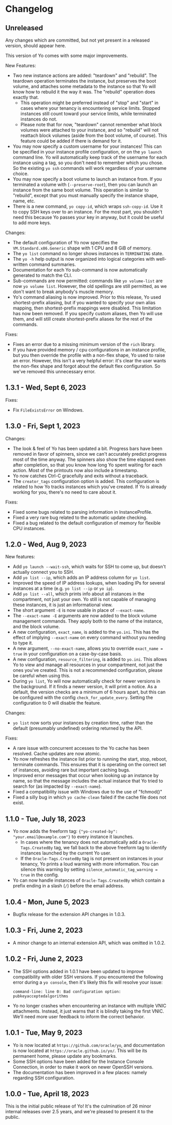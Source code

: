 # Changelog

## Unreleased

Any changes which are committed, but not yet present in a released version,
should appear here.

This version of Yo comes with some major improvements.

New Features:

- Two new instance actions are added: "teardown" and "rebuild". The teardown
  operation terminates the instance, but preserves the boot volume, and attaches
  some metadata to the instance so that Yo will know how to rebuild it the way
  it was. The "rebuild" operation does exactly that.
  - This operation might be preferred instead of "stop" and "start" in cases
    where your tenancy is encountering service limits. Stopped instances still
    count toward your service limits, while terminated instances do not.
  - Please note that for now, "teardown" cannot remember what block volumes were
    attached to your instance, and so "rebuild" will not reattach block volumes
    (aside from the boot volume, of course). This feature could be added if
    there is demand for it.
- You may now specify a custom username for your instances! This can be
  specified in your instance profile configuration, or on the `yo launch`
  command line. Yo will automatically keep track of the username for each
  instance using a tag, so you don't need to remember which you chose. So the
  existing `yo ssh` commands will work regardless of your username choice.
- You may now specify a boot volume to launch an instance from. If you
  terminated a volume with (`--preserve-root`), then you can launch an instance
  from the same boot volume. This operation is similar to "rebuild", except that
  you must manually specify the instance shape, name, etc.
- There is a new command, `yo copy-id`, which wraps `ssh-copy-id`. Use it to
  copy SSH keys over to an instance. For the most part, you shouldn't need this
  because Yo passes your key in anyway, but it could be useful to add more keys.

Changes:

- The default configuration of Yo now specifies the `VM.Standard.x86.Generic`
  shape with 1 CPU and 8 GiB of memory.
- The `yo list` command no longer shows instances in `TERMINATING` state.
- The `yo -h` help output is now organized into logical categories with
  well-written command summaries.
- Documentation for each Yo sub-command is now automatically generated to match
  the CLI.
- Sub-commands are now permitted: commands like `yo volume-list` are now `yo
  volume list`. However, the old spellings are still permitted, as we don't want
  to break anybody's muscle memory.
- Yo's command aliasing is now improved. Prior to this release, Yo used
  shortest-prefix aliasing, but if you wanted to specify your own alias mapping,
  then shortest-prefix mappings were disabled. This limitation has now been
  removed. If you specify custom aliases, then Yo will use them, and will still
  create shortest-prefix aliases for the rest of the commands.

Fixes:

- Fixes an error due to a missing minimum version of the `rich` library.
- If you have provided memory / cpu configurations in an instance profile, but
  you then override the profile with a non-flex shape, Yo used to raise an
  error. However, this isn't a very helpful error: it's clear the user wants the
  non-flex shape and forgot about the default flex configuration. So we've
  removed this unnecessary error.

## 1.3.1 - Wed, Sept 6, 2023

Fixes:

- Fix `FileExistsError` on Windows.

## 1.3.0 - Fri, Sept 1, 2023

Changes:

- The look & feel of Yo has been updated a bit. Progress bars have been removed
  in favor of spinners, since we can't accurately predict progress most of the
  time anyway. The spinners also show the time elapsed even after completion, so
  that you know how long Yo spent waiting for each action. Most of the printouts
  now also include a timestamp.
- Yo now catches Ctrl-C gracefully and exits without a traceback.
- The `creator_tags` configuration option is added. This configuration is
  related to how Yo tracks instances which you've created. If Yo is already
  working for you, there's no need to care about it.

Fixes:

- Fixed some bugs related to parsing information in InstanceProfile.
- Fixed a very rare bug related to the automatic update checking.
- Fixed a bug related to the default configuration of memory for flexible CPU
  instances.

## 1.2.0 - Wed, Aug 9, 2023

New features:

- Add `yo launch --wait-ssh`, which waits for SSH to come up, but doesn't
  actually connect you to SSH.
- Add `yo list --ip`, which adds an IP address column for `yo list`.
- Improved the speed of IP address lookups, when loading IPs for several
  instances at a time (e.g. `yo list --ip` or `yo ip`).
- Add `yo list --all`, which prints info about all instances in the compartment,
  not just your own. Yo still is not capable of managing these instances, it is
  just an informational view.
- The short argument `-E` is now usable in place of `--exact-name`.
- The `--exact-name -E` arguments are now added to the block volume management
  commands. They apply both to the name of the instance, and the block volume.
- A new configuration, `exact_name`, is added to the `yo.ini`. This has the
  effect of implying `--exact-name` on every command without you needing to type
  it.
- A new argument, `--no-exact-name`, allows you to override `exact_name = true`
  in your configuration on a case-by-case basis.
- A new configuration, `resource_filtering`, is added to `yo.ini`. This allows
  Yo to view and manage all resources in your compartment, not just the ones
  you've created. This is not a recommended configuration, please be careful
  when using this.
- During `yo list`, Yo will now automatically check for newer versions in the
  background. If it finds a newer version, it will print a notice. As a default,
  the version checks are a minimum of 6 hours apart, but this can be configured
  with the config `check_for_update_every`. Setting the configuration to 0 will
  disable the feature.

Changes:

- `yo list` now sorts your instances by creation time, rather than the default
  (presumably undefined) ordering returned by the API.

Fixes:

- A rare issue with concurrent accesses to the Yo cache has been resolved.
  Cache updates are now atomic.
- Yo now refreshes the instance list prior to running the start, stop, reboot,
  terminate commands. This ensures that it is operating on the correct set of
  instances, avoiding rare but important caching bugs.
- Improved error messages that occur when looking up an instance by name, so
  that the message includes the actual instance that Yo tried to search for (as
  impacted by `--exact-name`).
- Fixed a compatibility issue with Windows due to the use of "fchmod()"
- Fixed a silly bug in which `yo cache-clean` failed if the cache file does not
  exist.

## 1.1.0 - Tue, July 18, 2023

- Yo now adds the freeform tag: `{"yo-created-by": "your.email@example.com"}` to
  every instance it launches.
  - In cases where the tenancy does not automatically add a
    `Oracle-Tags.CreatedBy` tag, we fall back to the above freeform tag to
    identify instances launched by the current Yo user.
  - If the `Oracle-Tags.CreatedBy` tag is not present on instances in your
    tenancy, Yo prints a loud warning with more information. You can silence
    this warning by setting `silence_automatic_tag_warning = true` in the
    config.
- Yo can now handle instances of `Oracle-Tags.CreatedBy` which contain a prefix
  ending in a slash (`/`) before the email address.

## 1.0.4 - Mon, June 5, 2023

- Bugfix release for the extension API changes in 1.0.3.

## 1.0.3 - Fri, June 2, 2023

- A minor change to an internal extension API, which was omitted in 1.0.2.

## 1.0.2 - Fri, June 2, 2023

- The SSH options added in 1.0.1 have been updated to improve compatibility with
  older SSH versions. If you encountered the following error during a `yo
  console`, then it's likely this fix will resolve your issue:

      command-line: line 0: Bad configuration option: pubkeyacceptedalgorithms

- Yo no longer crashes when encountering an instance with multiple VNIC
  attachments. Instead, it just warns that it is blindly taking the first VNIC.
  We'll need more user feedback to inform the correct behavior.

## 1.0.1 - Tue, May 9, 2023

- Yo is now located at `https://github.com/oracle/yo`, and documentation is now
  located at `https://oracle.github.io/yo/`. This will be its permanent home,
  please update any bookmarks.
- Some SSH options have been added for the Instance Console Connection, in order
  to make it work on newer OpenSSH versions.
- The documentation has been improved in a few places: namely regarding SSH
  configuration.

## 1.0.0 - Tue, April 18, 2023

This is the initial public release of Yo! It's the culmination of 26 minor
internal releases over 2.5 years, and we're pleased to present it to the public.
